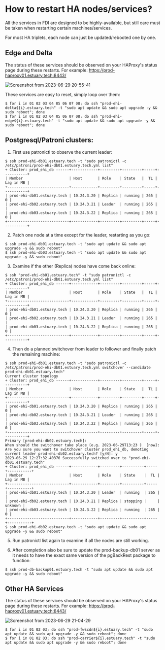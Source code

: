 
# How to restart HA nodes/services?

All the services in FDI are designed to be highly-available, but still care must be taken when restarting certain machines/services.

For most HA triplets, each node can just be updated/rebooted one by one.


## Edge and Delta

The status of these services should be observed on your HAProxy's status page during these restarts. For example: https://prod-haproxy01.estuary.tech:8443/

![Screenshot from 2023-06-29 20-55-41](https://github.com/application-research/estuary-hosted-infrastructure/assets/29645145/dd07fc4d-6b82-4ddf-b4bc-8abcf6c8a3e0)

These services are easy to reset, simply loop over them:
```
$ for i in 01 02 03 04 05 06 07 08; do ssh "prod-ehi-delta${i}.estuary.tech" -t "sudo apt update && sudo apt upgrade -y && sudo reboot"; done
$ for i in 01 02 03 04 05 06 07 08; do ssh "prod-ehi-edge${i}.estuary.tech" -t "sudo apt update && sudo apt upgrade -y && sudo reboot"; done
```


## Postgresql/Patroni clusters:

1) First use patronictl to observe the current leader:
```
$ ssh prod-ehi-db01.estuary.tech -t "sudo patronictl -c /etc/patroni/prod-ehi-db01.estuary.tech.yml list"
+ Cluster: prod_ehi_db ------+------------+---------+---------+-----+-----------+
| Member                     | Host       | Role    | State   |  TL | Lag in MB |
+----------------------------+------------+---------+---------+-----+-----------+
| prod-ehi-db01.estuary.tech | 10.24.3.20 | Replica | running | 265 |         0 |
| prod-ehi-db02.estuary.tech | 10.24.3.21 | Leader  | running | 265 |           |
| prod-ehi-db03.estuary.tech | 10.24.3.22 | Replica | running | 265 |         0 |
+----------------------------+------------+---------+---------+-----+-----------+
```

2) Patch one node at a time except for the leader, restarting as you go:
```
$ ssh prod-ehi-db01.estuary.tech -t "sudo apt update && sudo apt upgrade -y && sudo reboot"
$ ssh prod-ehi-db03.estuary.tech -t "sudo apt update && sudo apt upgrade -y && sudo reboot"
```

3) Examine if the other (Replica) nodes have come back online:
```
$ ssh "prod-ehi-db01.estuary.tech" -t "sudo patronictl -c /etc/patroni/prod-ehi-db01.estuary.tech.yml list"
+ Cluster: prod_ehi_db ------+------------+---------+---------+-----+-----------+
| Member                     | Host       | Role    | State   |  TL | Lag in MB |
+----------------------------+------------+---------+---------+-----+-----------+
| prod-ehi-db01.estuary.tech | 10.24.3.20 | Replica | running | 265 |         0 |
| prod-ehi-db02.estuary.tech | 10.24.3.21 | Leader  | running | 265 |           |
| prod-ehi-db03.estuary.tech | 10.24.3.22 | Replica | running | 265 |         0 |
+----------------------------+------------+---------+---------+-----+-----------+
```

4) Then do a planned switchover from leader to follower and finally patch the remaining machine:
```
$ ssh prod-ehi-db01.estuary.tech -t "sudo patronictl -c /etc/patroni/prod-ehi-db01.estuary.tech.yml switchover --candidate prod-ehi-db01.estuary.tech"
Current cluster topology
+ Cluster: prod_ehi_db ------+------------+---------+---------+-----+-----------+
| Member                     | Host       | Role    | State   |  TL | Lag in MB |
+----------------------------+------------+---------+---------+-----+-----------+
| prod-ehi-db01.estuary.tech | 10.24.3.20 | Replica | running | 265 |         0 |
| prod-ehi-db02.estuary.tech | 10.24.3.21 | Leader  | running | 265 |           |
| prod-ehi-db03.estuary.tech | 10.24.3.22 | Replica | running | 265 |         0 |
+----------------------------+------------+---------+---------+-----+-----------+
Primary [prod-ehi-db02.estuary.tech]:            
When should the switchover take place (e.g. 2023-06-29T13:23 )  [now]: 
Are you sure you want to switchover cluster prod_ehi_db, demoting current leader prod-ehi-db02.estuary.tech? [y/N]: y
2023-06-29 12:27:32.40370 Successfully switched over to "prod-ehi-db01.estuary.tech"
+ Cluster: prod_ehi_db ------+------------+---------+----------+-----+-----------+
| Member                     | Host       | Role    | State    |  TL | Lag in MB |
+----------------------------+------------+---------+----------+-----+-----------+
| prod-ehi-db01.estuary.tech | 10.24.3.20 | Leader  | running  | 265 |           |
| prod-ehi-db02.estuary.tech | 10.24.3.21 | Replica | stopping |     |   unknown |
| prod-ehi-db03.estuary.tech | 10.24.3.22 | Replica | running  | 265 |         0 |
+----------------------------+------------+---------+----------+-----+-----------+
$ ssh prod-ehi-db02.estuary.tech -t "sudo apt update && sudo apt upgrade -y && sudo reboot"
```

5) Run patronictl list again to examine if all the nodes are still working.


6) After completion also be sure to update the prod-backup-db01 server as it needs to have the exact same version of the pgBackRest package to function:

`$ ssh prod-db-backup01.estuary.tech -t "sudo apt update && sudo apt upgrade -y && sudo reboot"`


## Other HA Services

The status of these services should be observed on your HAProxy's status page during these restarts. For example: https://prod-haproxy01.estuary.tech:8443/

![Screenshot from 2023-06-29 21-04-29](https://github.com/application-research/estuary-hosted-infrastructure/assets/29645145/8d7bf795-060d-460d-b809-fb5b0398db83)

```
$ for i in 01 02 03; do ssh "prod-fwscdn${i}.estuary.tech" -t "sudo apt update && sudo apt upgrade -y && sudo reboot"; done
$ for i in 01 02 03; do ssh "prod-carrier${i}.estuary.tech" -t "sudo apt update && sudo apt upgrade -y && sudo reboot"; done
```
